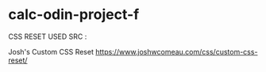 # calc-odin-project-f

CSS RESET USED SRC :

Josh's Custom CSS Reset
https://www.joshwcomeau.com/css/custom-css-reset/